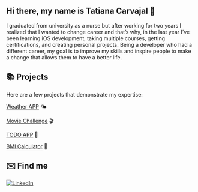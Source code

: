 ## Hi there, my name is Tatiana Carvajal 👋
I graduated from university as a nurse but after working for two years I realized that I wanted to change career and that’s why, in the last year I’ve been learning iOS development, taking multiple courses, getting certifications, and creating personal projects. Being a developer who had a different career, my goal is to improve my skills and inspire people to make a change that allows them to have a better life.

## :books: Projects
Here are a few projects that demonstrate my expertise:

[Weather APP](https://github.com/TatianaCarvajal/WeatherApp) :sun_behind_small_cloud:

[Movie Challenge](https://github.com/TatianaCarvajal/MovieChallenge) :clapper:

[TODO APP](https://github.com/TatianaCarvajal/TODOApp) :memo:

[BMI Calculator](https://github.com/TatianaCarvajal/BMICalculator) :muscle:

## :envelope: Find me
[![LinkedIn](https://img.shields.io/badge/LinkedIn-Tatiana_Carvajal-blue?style=for-the-badge&logo=linkedin&logoColor=white&logoSize=auto&label=LinkedIn&labelColor=black&color=0A66C2)](https://www.linkedin.com/in/tatiana-carvajal-b44705275)


<!--
**TatianaCarvajal/TatianaCarvajal** is a ✨ _special_ ✨ repository because its `README.md` (this file) appears on your GitHub profile.

Here are some ideas to get you started:

- 🔭 I’m currently working on ...
- 🌱 I’m currently learning ...
- 👯 I’m looking to collaborate on ...
- 🤔 I’m looking for help with ...
- 💬 Ask me about ...
- 📫 How to reach me: ...
- 😄 Pronouns: ...
- ⚡ Fun fact: ...
-->
